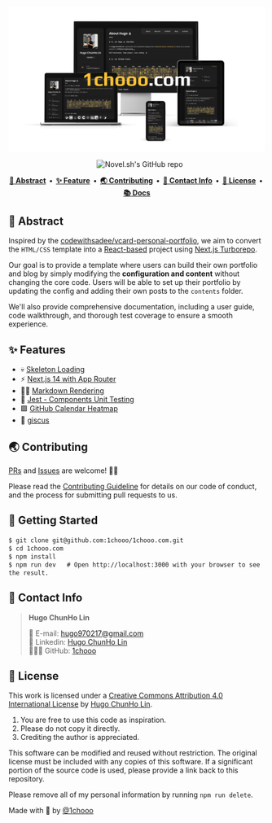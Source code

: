<a href="https://1chooo.com">
  <img alt="1chooo.com Home Page" src="./.github/images/cover-transparent-with-1chooo-com.png">
</a>

<p align="center">
  <img alt="" src="https://img.shields.io/badge/Next.js-000000.svg?style=for-the-badge&logo=Next.js&labelColor=000">
  <img alt="" src="https://img.shields.io/github/languages/top/1chooo/1chooo.com?style=for-the-badge&labelColor=000">
  <img alt="" src="https://img.shields.io/github/license/1chooo/1chooo.com?style=for-the-badge&labelColor=000">
  <img src="https://img.shields.io/github/stars/1chooo/1chooo.com?style=for-the-badge&labelColor=000" alt="Novel.sh's GitHub repo">
</p>

<p align="center">
  <strong>
    <a href="#-abstract">📍 Abstract</a>&nbsp;&nbsp;&bull;&nbsp;
    <a href="#-features">✨ Feature</a>&nbsp;&nbsp;&bull;&nbsp;
    <a href="#-contributing">🌏 Contributing</a>&nbsp;&nbsp;&bull;&nbsp;
    <a href="#-contact-info">📲 Contact Info</a>&nbsp;&nbsp;&bull;&nbsp;
    <a href="#-license">🪪 License</a>&nbsp;&nbsp;&bull;&nbsp;
    <a href="https://docs.1chooo.com">📚 Docs</a>
  </strong>
</p>

## 📍 Abstract

Inspired by the [codewithsadee/vcard-personal-portfolio](https://github.com/codewithsadee/vcard-personal-portfolio), we aim to convert the `HTML/CSS` template into a [React-based](https://react.dev/) project using [Next.js Turborepo](https://turbo.build/).

Our goal is to provide a template where users can build their own portfolio and blog by simply modifying the **configuration and content** without changing the core code. Users will be able to set up their portfolio by updating the config and adding their own posts to the `contents` folder.

We'll also provide comprehensive documentation, including a user guide, code walkthrough, and thorough test coverage to ensure a smooth experience.

## ✨ Features

- 💀 [Skeleton Loading]
- ⚡️ [Next.js 14 with App Router]
- ✍🏻 [Markdown Rendering]
- 🧪 [Jest - Components Unit Testing]
- 🟩 [GitHub Calendar Heatmap]
- 💎 [giscus]

[Skeleton Loading]: https://github.com/dvtng/react-loading-skeleton
[Next.js 14 with App Router]: https://nextjs.org/
[Markdown Rendering]: https://github.com/hashicorp/next-mdx-remote
[Jest - Components Unit Testing]: https://jestjs.io/
[GitHub Calendar Heatmap]: https://github.com/grubersjoe/react-github-calendar
[giscus]: https://giscus.app/

## 🌏 Contributing

[PRs](https://github.com/1chooo/1chooo.com/pulls) and [Issues](https://github.com/1chooo/1chooo.com/issues) are welcome! 🫵🏻

Please read the [Contributing Guideline] for details on our code of conduct, and the process for submitting pull requests to us.

[Contributing Guideline]: https://docs.1chooo.com/contributing

## 🔩 Getting Started

```shell
$ git clone git@github.com:1chooo/1chooo.com.git
$ cd 1chooo.com
$ npm install
$ npm run dev   # Open http://localhost:3000 with your browser to see the result.
```

## 📲 Contact Info

> **Hugo ChunHo Lin**
> 
> <aside>
>   📩 E-mail: <a href="mailto:hugo970217@gmail.com">hugo970217@gmail.com</a>
> <br>
>   🧳 Linkedin: <a href="https://www.linkedin.com/in/1chooo/">Hugo ChunHo Lin</a>
> <br>
>   👨🏻‍💻 GitHub: <a href="https://github.com/1chooo">1chooo</a>
>    
> </aside>

## 🪪 License

This work is licensed under a
[Creative Commons Attribution 4.0 International License][cc-by] by [Hugo ChunHo Lin][1chooo-com].

[cc-by]: http://creativecommons.org/licenses/by/4.0/

1. You are free to use this code as inspiration.
2. Please do not copy it directly.
3. Crediting the author is appreciated.

This software can be modified and reused without restriction.
The original license must be included with any copies of this software.
If a significant portion of the source code is used, please provide a link back to this repository.

Please remove all of my personal information by running `npm run delete`.

Made with 🖤 by [@1chooo][1chooo-com]

[1chooo-com]: https://1chooo.com
